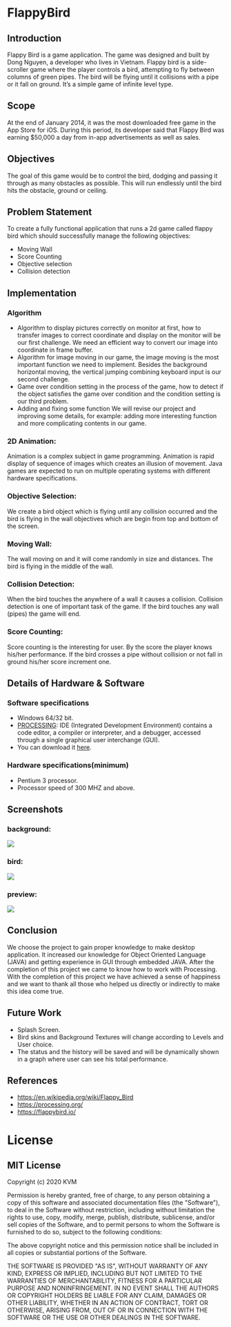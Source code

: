 # FlappyBird

## Introduction
Flappy Bird is a game application. The game was designed and built by Dong Nguyen, a developer who lives in Vietnam. Flappy bird is a side-scroller game where the player controls a bird, attempting to fly between columns of green pipes. The bird will be flying until it collisions with a pipe or it fall on ground. It’s a simple game of infinite level type.

## Scope
At the end of January 2014, it was the most downloaded free game in the App Store for iOS. During this period, its developer said that Flappy Bird was earning $50,000 a day from in-app advertisements as well as sales.

## Objectives
The goal of this game would be to control the bird, dodging and passing it through as many obstacles as possible. This will run endlessly until the bird hits the obstacle, ground or ceiling.

## Problem Statement
To create a fully functional application that runs a 2d game called flappy bird which should successfully manage the following objectives:
* Moving Wall
* Score Counting
* Objective selection
* Collision detection

## Implementation
### Algorithm
* Algorithm to display pictures correctly on monitor at first, how to transfer images to correct coordinate and display on the monitor will be our first challenge. We need an efficient way to convert our image into coordinate in frame buffer.
* Algorithm for image moving in our game, the image moving is the most important function we need to implement. Besides the background horizontal moving, the vertical jumping combining keyboard input is our second challenge.
* Game over condition setting in the process of the game, how to detect if the object satisfies the game over condition and the condition setting is our third problem.
* Adding and fixing some function We will revise our project and improving some details, for example: adding more interesting function and more complicating contents in our game.
### 2D Animation:
Animation is a complex subject in game programming. Animation is rapid display of sequence of images which creates an illusion of movement. Java games are expected to run on multiple operating systems with different hardware specifications.
### Objective Selection:
We create a bird object which is flying until any collision occurred and the bird is flying in the wall objectives which are begin from top and bottom of the screen.
### Moving Wall:
The wall moving on and it will come randomly in size and distances. The bird is flying in the middle of the wall.
### Collision Detection:
When the bird touches the anywhere of a wall it causes a collision. Collision detection is one of important task of the game. If the bird touches any wall (pipes) the game will end.
### Score Counting:
Score counting is the interesting for user. By the score the player knows his/her performance. If the bird crosses a pipe without collision or not fall in ground his/her score increment one.

## Details of Hardware & Software
### Software specifications
* Windows 64/32 bit.
* [PROCESSING](https://processing.org/): IDE (Integrated Development Environment) contains a code editor, a compiler or interpreter, and a debugger, accessed through a single graphical user interchange (GUI).
* You can download it [here](https://download.processing.org/processing-3.5.4-windows64.zip).

### Hardware specifications(minimum)
* Pentium 3 processor.
* Processor speed of 300 MHZ and above.

## Screenshots
### background:
![](https://github.com/KVM-Projects/FlappyBird/blob/main/data/background.jpeg)
### bird:
![](https://github.com/KVM-Projects/FlappyBird/blob/main/data/bird.png)
### preview:
![](https://github.com/KVM-Projects/FlappyBird/blob/main/data/video.gif)

## Conclusion
We choose the project to gain proper knowledge to make desktop application. It increased our knowledge for Object Oriented Language (JAVA) and getting experience in GUI through embedded JAVA. After the completion of this project we came to know how to work with Processing. With the completion of this project we have achieved a sense of happiness and we want to thank all those who helped us directly or indirectly to make this idea come true.

## Future Work
* Splash Screen.
* Bird skins and Background Textures will change according to Levels and User choice.
* The status and the history will be saved and will be dynamically shown in a graph where user can see his total performance.

## References
* https://en.wikipedia.org/wiki/Flappy_Bird
* https://processing.org/
* https://flappybird.io/

# License
## MIT License

Copyright (c) 2020 KVM

Permission is hereby granted, free of charge, to any person obtaining a copy
of this software and associated documentation files (the "Software"), to deal
in the Software without restriction, including without limitation the rights
to use, copy, modify, merge, publish, distribute, sublicense, and/or sell
copies of the Software, and to permit persons to whom the Software is
furnished to do so, subject to the following conditions:

The above copyright notice and this permission notice shall be included in all
copies or substantial portions of the Software.

THE SOFTWARE IS PROVIDED "AS IS", WITHOUT WARRANTY OF ANY KIND, EXPRESS OR
IMPLIED, INCLUDING BUT NOT LIMITED TO THE WARRANTIES OF MERCHANTABILITY,
FITNESS FOR A PARTICULAR PURPOSE AND NONINFRINGEMENT. IN NO EVENT SHALL THE
AUTHORS OR COPYRIGHT HOLDERS BE LIABLE FOR ANY CLAIM, DAMAGES OR OTHER
LIABILITY, WHETHER IN AN ACTION OF CONTRACT, TORT OR OTHERWISE, ARISING FROM,
OUT OF OR IN CONNECTION WITH THE SOFTWARE OR THE USE OR OTHER DEALINGS IN THE
SOFTWARE.
